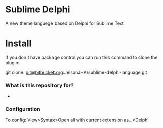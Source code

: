 # Sublime Delphi #

A new theme languege based on Delphi for Sublime Text

# Install #

If you don´t have package control you can run this command to clone the plugin:

  git clone: git@bitbucket.org:JeisonJHA/sublime-delphi-language.git

### What is this repository for? ###

* 

### Configuration ###

To config: View>Syntax>Open all with current extension as...>Delphi